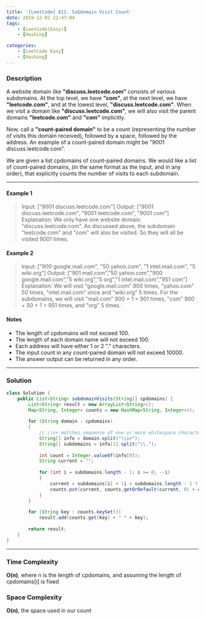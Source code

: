 ```yaml
---
title: '[LeetCode] 811. Subdomain Visit Count'
date: 2019-12-02 22:47:04
tags:
    - [LeetCode(Easy)]
    - [Hashing]

categories:
    - [LeetCode Easy]
    - [Hashing]
---
```


### Description 
A website domain like **"discuss.leetcode.com"** consists of various subdomains. At the top level, we have **"com"**, at the next level, we have **"leetcode.com"**, and at the lowest level, **"discuss.leetcode.com"**. When we visit a domain like **"discuss.leetcode.com"**, we will also visit the parent domains **"leetcode.com"** and **"com"** implicitly.

<!-- more -->

Now, call a **"count-paired domain"** to be a count (representing the number of visits this domain received), followed by a space, followed by the address. An example of a count-paired domain might be "9001 discuss.leetcode.com".

We are given a list cpdomains of count-paired domains. We would like a list of count-paired domains, (in the same format as the input, and in any order), that explicitly counts the number of visits to each subdomain.

---

#### Example 1
> Input: 
["9001 discuss.leetcode.com"]
Output: 
["9001 discuss.leetcode.com", "9001 leetcode.com", "9001 com"]
Explanation: 
We only have one website domain: "discuss.leetcode.com". As discussed above, the subdomain "leetcode.com" and "com" will also be visited. So they will all be visited 9001 times.

#### Example 2
> Input: 
["900 google.mail.com", "50 yahoo.com", "1 intel.mail.com", "5 wiki.org"]
Output: 
["901 mail.com","50 yahoo.com","900 google.mail.com","5 wiki.org","5 org","1 intel.mail.com","951 com"]
Explanation: 
We will visit "google.mail.com" 900 times, "yahoo.com" 50 times, "intel.mail.com" once and "wiki.org" 5 times. For the subdomains, we will visit "mail.com" 900 + 1 = 901 times, "com" 900 + 50 + 1 = 951 times, and "org" 5 times.

#### Notes
- The length of cpdomains will not exceed 100. 
- The length of each domain name will not exceed 100.
- Each address will have either 1 or 2 "." characters.
- The input count in any count-paired domain will not exceed 10000.
- The answer output can be returned in any order.

---

### Solution

```java
class Solution {
    public List<String> subdomainVisits(String[] cpdomains) {
        List<String> result = new ArrayList<String>();
        Map<String, Integer> counts = new HashMap<String, Integer>();
        
        for (String domain : cpdomains)
        {
            // \\s+ matches sequence of one or more whitespace characters
            String[] info = domain.split("\\s+");
            String[] subdomains = info[1].split("\\.");
            
            int count = Integer.valueOf(info[0]);
            String current = "";
            
            for (int i = subdomains.length - 1; i >= 0; --i)
            {
                current = subdomains[i] + (i < subdomains.length - 1 ? "." : "") + current;
                counts.put(current, counts.getOrDefault(current, 0) + count);
            }
        }
        
        for (String key : counts.keySet())
            result.add(counts.get(key) + " " + key);
        
        return result;
    }
}
```

---

### Time Complexity
**O(n)**, where n is the length of cpdomains, and assuming the length of cpdomains[i] is fixed

### Space Complexity
**O(n)**, the space used in our count